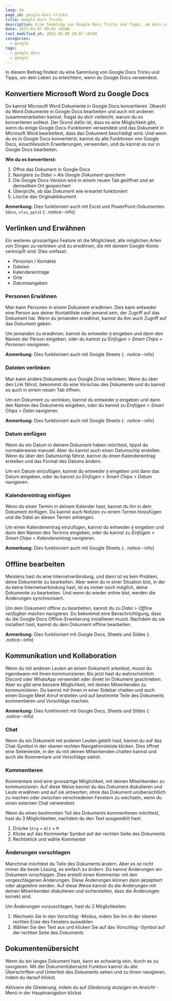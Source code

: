 ```yaml
---
lang: de
page_id: google-docs-tricks
title: Google Docs Tricks
description: Eine Sammlung von Google Docs Tricks und Tipps, um dein Leben zu erleichtern
date: 2023-03-07 09:02 +0100
last_modified_at: 2023-03-08 20:07 +0100
categories:
  - google
tags:
  - google docs
  - google
---
```


In diesem Beitrag findest du eine Sammlung von Google Docs Tricks und Tipps, um dein Leben zu erleichtern, wenn du Google Docs verwendest.

## Konvertiere Microsoft Word zu Google Docs

Du kannst Microsoft Word Dokumente in Google Docs konvertieren. Obwohl du Word Dokumente in Google Docs bearbeiten und auch mit anderen zusammenarbeiten kannst, fragst du dich vielleicht, warum du es konvertieren solltest.
Der Grund dafür ist, dass es eine Möglichkeit gibt, wenn du einige Google Docs-Funktionen verwendest und das Dokument in Microsoft Word bearbeitest, dass das Dokument beschädigt wird. Und wenn du es in Google Docs konvertierst, kannst du alle Funktionen von Google Docs, einschliesslich Erweiterungen, verwenden, und du kannst es nur in Google Docs bearbeiten.

**Wie du es konvertierst:**

1. Öffne das Dokument in Google Docs
2. Navigiere zu _Datei_ > _Als Google Dokument speichern_
3. Die Google Docs-Version wird in einem neuen Tab geöffnet und an demselben Ort gespeichert
4. Überprüfe, ob das Dokument wie erwartet funktioniert
5. Lösche das Originaldokument

**Anmerkung:** Dies funktioniert auch mit Excel und PowerPoint-Dokumenten. (`docx`, `xlsx`, `pptx`)
{: .notice--info}

## Verlinken und Erwähnen

Ein weiteres grossartiges Feature ist die Möglichkeit, alle möglichen Arten von Dingen zu verlinken und zu erwähnen, die mit deinem Google-Konto verknüpft sind. Dies umfasst:

- Personen / Kontakte
- Dateien
- Kalendereinträge
- Orte
- Datumsangaben

### Personen Erwähnen

Man kann Personen in einem Dokument erwähnen. Dies kann entweder eine Person aus deiner Kontaktliste oder jemand sein, der Zugriff auf das Dokument hat. Wenn du jemanden erwähnst, kannst du ihm auch Zugriff auf das Dokument geben.

Um jemanden zu erwähnen, kannst du entweder `@` eingeben und dann den Namen der Person eingeben, oder du kannst zu _Einfügen_ > _Smart Chips_ > _Personen_ navigieren.

**Anmerkung:** Dies funktioniert auch mit Google Sheets
{: .notice--info}

### Dateien verlinken

Man kann andere Dokumente aus Google Drive verlinken. Wenn du über den Link fährst, bekommst du eine Vorschau des Dokuments und du kannst es auch in einem neuen Tab öffnen.

Um ein Dokument zu verlinken, kannst du entweder `@` eingeben und dann den Namen des Dokuments eingeben, oder du kannst zu _Einfügen_ > _Smart Chips_ > _Datei_ navigieren.

**Anmerkung:** Dies funktioniert auch mit Google Sheets
{: .notice--info}

### Datum einfügen

Wenn du ein Datum in deinem Dokument haben möchtest, tippst du normalerweise manuell. Aber du kannst auch einen Datumschip erstellen. Wenn du über den Datumschip fährst, kannst du einen Kalendereintrag erstellen und das Format des Datums ändern.

Um ein Datum einzufügen, kannst du entweder `@` eingeben und dann das Datum eingeben, oder du kannst zu _Einfügen_ > _Smart Chips_ > _Datum_ navigieren.

### Kalendereintrag einfügen

Wenn du einen Termin in deinem Kalender hast, kannst du ihn in dein Dokument einfügen. Du kannst auch Notizen zu einem Termin hinzufügen und die Datei an diesen Termin anhängen.

Um einen Kalendereintrag einzufügen, kannst du entweder `@` eingeben und dann den Namen des Termins eingeben, oder du kannst zu _Einfügen_ > _Smart Chips_ > _Kalendereintrag_ navigieren.

**Anmerkung:** Dies funktioniert auch mit Google Sheets
{: .notice--info}

## Offline bearbeiten

Meistens hast du eine Internetverbindung, und dann ist es kein Problem, deine Dokumente zu bearbeiten. Aber wenn du in einer Situation bist, in der du keine Internetverbindung hast, ist es immer noch möglich, deine Dokumente zu bearbeiten. Und wenn du wieder online bist, werden die Änderungen synchronisiert.

Um dein Dokument offline zu bearbeiten, kannst du zu _Datei_ > _Offline verfügbar machen_ navigieren. Du bekommst eine Benachrichtigung, dass du die Google Docs Offline-Erweiterung installieren musst. Nachdem du sie installiert hast, kannst du dein Dokument offline bearbeiten.

**Anmerkung:** Dies funktioniert mit Google Docs, Sheets und Slides
{: .notice--info}

## Kommunikation und Kollaboration

Wenn du mit anderen Leuten an einem Dokument arbeitest, musst du irgendwann mit ihnen kommunizieren. Bis jetzt hast du wahrscheinlich Discord oder WhatsApp verwendet oder direkt im Dokument geschrieben. Aber es gibt eine bessere Möglichkeit, mit deinen Mitwirkenden zu kommunizieren.
Du kannst mit ihnen in einer Sidebar chatten und auch einen Google Meet Anruf erstellen und auf bestimmte Teile des Dokuments kommentieren und Vorschläge machen.

**Anmerkung:** Dies funktioniert mit Google Docs, Sheets und Slides
{: .notice--info}

### Chat

Wenn du ein Dokument mit anderen Leuten geteilt hast, kannst du auf das Chat-Symbol in der oberen rechten Navigationsleiste klicken. Dies öffnet eine Seitenleiste, in der du mit deinen Mitwirkenden chatten kannst und auch die Kommentare und Vorschläge siehst.

### Kommentieren

Kommentare sind eine grossartige Möglichkeit, mit deinen Mitwirkenden zu kommunizieren. Auf diese Weise kannst du das Dokument diskutieren und Leute erwähnen und auf sie antworten, ohne das Dokument unübersichtlich zu machen oder zwischen verschiedenen Fenstern zu wechseln, wenn du einen externen Chat verwendest.

Wenn du einen bestimmten Teil des Dokuments kommentieren möchtest, hast du 3 Möglichkeiten, nachdem du den Text ausgewählt hast:

1. Drücke `Strg` + `Alt` + `M`
2. Klicke auf das Kommentar Symbol auf der rechten Seite des Dokuments
3. Rechtsklick und wähle _Kommentar_

### Änderungen vorschlagen

Manchmal möchtest du Teile des Dokuments ändern. Aber es ist nicht immer die beste Lösung, es einfach zu ändern. Du kannst Änderungen am Dokument vorschlagen. Dies erstellt einen Kommentar mit den vorgeschlagenen Änderungen. Diese Änderungen können dann akzeptiert oder abgelehnt werden. Auf diese Weise kannst du die Änderungen mit deinen Mitwirkenden diskutieren und sicherstellen, dass die Änderungen korrekt sind.

Um Änderungen vorzuschlagen, hast du 2 Möglichkeiten:

1. Wechseln Sie in den _Vorschlag_ -Modus, indem Sie ihn in der oberen rechten Ecke des Fensters auswählen
2. Wählen Sie den Text aus und klicken Sie auf das _Vorschlag_ -Symbol auf der rechten Seite des Dokuments

## Dokumentenübersicht

Wenn du ein langes Dokument hast, kann es schwierig sein, durch es zu navigieren. Mit der Dokumentübersicht Funktion kannst du alle Überschriften und Untertitel des Dokuments sehen und zu ihnen navigieren, indem du darauf klickst.

Aktiviere die Gliederung, indem du auf _Gliederung anzeigen_ im _Ansicht_ -Menü in der Hauptnavigation klickst.
